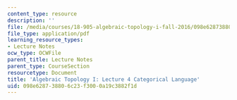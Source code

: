 ```yaml
---
content_type: resource
description: ''
file: /media/courses/18-905-algebraic-topology-i-fall-2016/098e628738806c23f3000a19c3882f1d_MIT18_905F16_lec4.pdf
file_type: application/pdf
learning_resource_types:
- Lecture Notes
ocw_type: OCWFile
parent_title: Lecture Notes
parent_type: CourseSection
resourcetype: Document
title: 'Algebraic Topology I: Lecture 4 Categorical Language'
uid: 098e6287-3880-6c23-f300-0a19c3882f1d
---
```

